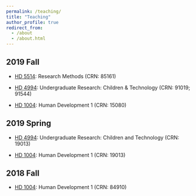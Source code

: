 ```yaml
---
permalink: /teaching/
title: "Teaching"
author_profile: true
redirect_from: 
  - /about
  - /about.html
---
```



## 2019 Fall

* [HD 5514](https://koeunchoi.github.io/teaching/2019-08-teaching-3): Research Methods (CRN: 85161)

* [HD 4994](https://koeunchoi.github.io/teaching/2019-08-teaching-2): Undergraduate Research: Children & Technology (CRN: 91019; 91544)

* [HD 1004](https://koeunchoi.github.io/teaching/2019-08-teaching-1): Human Development 1 (CRN: 15080)


## 2019 Spring

* [HD 4994](https://koeunchoi.github.io/teaching/2019-01-teaching-2): Undergraduate Research: Children and Technology (CRN: 19013)

* [HD 1004](https://koeunchoi.github.io/teaching/2019-01-teaching-1): Human Development 1 (CRN: 19013)


## 2018 Fall

* [HD 1004](https://koeunchoi.github.io/teaching/2018-08-teaching-1): Human Development 1 (CRN: 84910)

